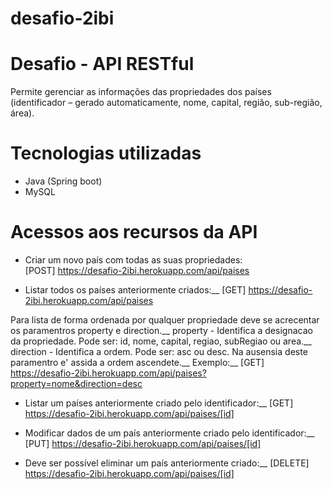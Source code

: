 # desafio-2ibi

# Desafio - API RESTful
Permite gerenciar as informações das propriedades dos países (identificador – gerado automaticamente, nome, capital, região, sub-região, área).

# Tecnologias utilizadas
* Java (Spring boot)
* MySQL

# Acessos aos recursos da API
* Criar um novo país com todas as suas propriedades:<br />
[POST] https://desafio-2ibi.herokuapp.com/api/paises


* Listar todos os países anteriormente criados:__
[GET] https://desafio-2ibi.herokuapp.com/api/paises

Para lista de forma ordenada por qualquer propriedade deve se acrecentar os paramentros property e direction.__
property - Identifica a designacao da propriedade. Pode ser: id, nome, capital, regiao, subRegiao ou area.__
direction - Identifica a ordem. Pode ser: asc ou desc. Na ausensia deste paramentro e' assida a ordem ascendete.__
Exemplo:__
[GET] https://desafio-2ibi.herokuapp.com/api/paises?property=nome&direction=desc


* Listar um países anteriormente criado pelo identificador:__
[GET] https://desafio-2ibi.herokuapp.com/api/paises/[id]


* Modificar dados de um país anteriormente criado pelo identificador:__
[PUT] https://desafio-2ibi.herokuapp.com/api/paises/[id]


* Deve ser possível eliminar um país anteriormente criado:__
[DELETE] https://desafio-2ibi.herokuapp.com/api/paises/[id]
